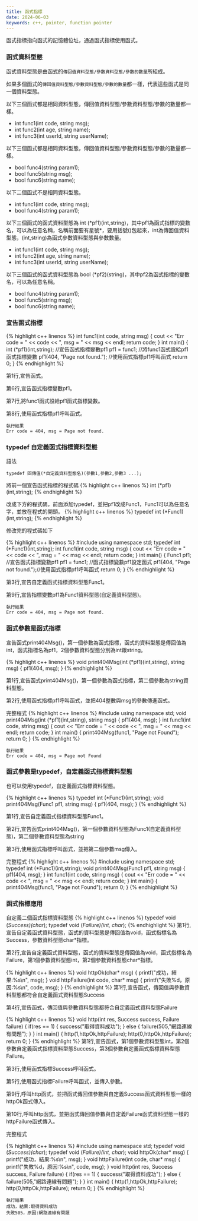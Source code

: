```yaml
---
title: 函式指標
date: 2024-06-03
keywords: c++, pointer, function pointer
---
```


函式指標指向函式的記憶體位址，通過函式指標使用函式。

### 函式資料型態

函式資料型態是由函式的`傳回值資料型態/參數資料型態/參數的數量`所組成。

如果多個函式的`傳回值資料型態/參數資料型態/參數的數量`都一樣，代表這些函式是同一個資料型態。

以下三個函式都是相同資料型態，傳回值資料型態/參數資料型態/參數的數量都一樣。

* int func1(int code, string msg);
* int func2(int age, string name);
* int func3(int userId, string userName);


以下三個函式都是相同資料型態，傳回值資料型態/參數資料型態/參數的數量都一樣。

* bool func4(string param1);
* bool func5(string msg);
* bool func6(string name);

以下二個函式不是相同資料型態。

* int func1(int code, string msg);
* bool func4(string param1);


以下三個函式的函式資料型態為 int (\*pf1)(int,string)，其中pf1為函式指標的變數名，可以為任意名稱，名稱前面要有星號\*，要用括號()包起來，int為傳回值資料型態，(int,string)為函式參數資料型態與參數數量。

* int func1(int code, string msg);
* int func2(int age, string name);
* int func3(int userId, string userName);

以下三個函式的函式資料型態為 bool (\*pf2)(string)，其中pf2為函式指標的變數名，可以為任意名稱。

* bool func4(string param1);
* bool func5(string msg);
* bool func6(string name);

### 宣告函式指標

{% highlight c++ linenos %}
int func1(int code, string msg) {
    cout << "Err code = " << code << ", msg = " << msg << endl;
    return code;
}
int main() {
    int (*pf1)(int,string); //宣告函式指標變數pf1
    pf1 = func1; //將func1函式設給pf1函式指標變數
    pf1(404, "Page not found."); //使用函式指標pf1呼叫函式
    return 0;
}
{% endhighlight %}

第1行,宣告函式。

第6行,宣告函式指標變數pf1。

第7行,將func1函式設給pf1函式指標變數。

第8行,使用函式指標pf1呼叫函式。

```
執行結果
Err code = 404, msg = Page not found.
```

### typedef 自定義函式指標資料型態

語法

```
typedef 回傳值(*自定義資料型態名)(參數1,參數2,參數3 ...);
```

將前一個宣告函式指標的程式碼
{% highlight c++ linenos %}
int (*pf1)(int,string); 
{% endhighlight %}

改成下方的程式碼，前面添加typedef，並把pf1改成Func1，Func1可以為任意名字，並放在程式的開頭。
{% highlight c++ linenos %}
typedef int (*Func1)(int,string);
{% endhighlight %}

修改完的程式碼如下

{% highlight c++ linenos %}
#include <iostream>
using namespace std;
typedef int (*Func1)(int,string);
int func1(int code, string msg) {
    cout << "Err code = " << code << ", msg = " << msg << endl;
    return code;
}
int main() {
    Func1 pf1; //宣告函式指標變數pf1
    pf1 = func1; //函式指標變數pf1設定函式
    pf1(404, "Page not found.");//使用函式指標pf1呼叫函式
    return 0;
}
{% endhighlight %}

第3行,宣告自定義函式指標資料型態Func1。

第9行,宣告指標變數pf1為Func1資料型態(自定義資料型態)。

```
執行結果
Err code = 404, msg = Page not found.
```

### 函式參數是函式指標

宣告函式print404Msg()，第一個參數為函式指標，函式的資料型態是傳回值為int，函式指標名為pf1，2個參數資料型態分別為int跟string。

{% highlight c++ linenos %}
void print404Msg(int (*pf1)(int,string), string msg) {
    pf1(404, msg);
}
{% endhighlight %}

第1行,宣告函式print404Msg()，第一個參數為函式指標，第二個參數為string資料型態。

第2行,使用函式指標pf1呼叫函式，並把404整數與msg的參數傳進函式。

完整程式
{% highlight c++ linenos %}
#include <iostream>
using namespace std;
void print404Msg(int (*pf1)(int,string), string msg) {
    pf1(404, msg);
}
int func1(int code, string msg) {
    cout << "Err code = " << code << ", msg = " << msg << endl;
    return code;
}
int main() {
    print404Msg(func1, "Page not Found");
    return 0;
}
{% endhighlight %}

```
執行結果
Err code = 404, msg = Page not Found
```

### 函式參數是typedef，自定義函式指標資料型態

也可以使用typedef，自定義函式指標資料型態。

{% highlight c++ linenos %}
typedef int (*Func1)(int,string);
void print404Msg(Func1 pf1, string msg) {
    pf1(404, msg);
}
{% endhighlight %}

第1行,宣告自定義函式指標資料型態Func1。

第2行,宣告函式print404Msg()，第一個參數資料型態為Func1(自定義資料型態)，第二個參數資料型態為string

第3行,使用函式指標呼叫函式，並把第二個參數msg傳入。

完整程式
{% highlight c++ linenos %}
#include <iostream>
using namespace std;
typedef int (*Func1)(int,string);
void print404Msg(Func1 pf1, string msg) {
    pf1(404, msg);
}
int func1(int code, string msg) {
    cout << "Err code = " << code << ", msg = " << msg << endl;
    return code;
}
int main() {
    print404Msg(func1, "Page not Found");
    return 0;
}
{% endhighlight %}

### 函式指標應用

自定義二個函式指標資料型態
{% highlight c++ linenos %}
typedef void (*Success)(char*);
typedef void (*Failure)(int, char*);
{% endhighlight %}
第1行,宣告自定義函式資料型態，函式的資料型態是傳回值為void，函式指標名為Success，參數資料型態char*指標。

第2行,宣告自定義函式資料型態，函式的資料型態是傳回值為void，函式指標名為Failure，第1個參數資料型態int，第2個參數資料型態char*指標。

{% highlight c++ linenos %}
void httpOk(char* msg) {
    printf("成功，結果:%s\n", msg);
}
void httpFailure(int code, char* msg) {
    printf("失敗%d，原因:%s\n", code, msg);
}
{% endhighlight %}
第1行,宣告函式，傳回值與參數資料型態都符合自定義函式資料型態Success

第4行,宣告函式，傳回值與參數資料型態都符合自定義函式資料型態Failure

{% highlight c++ linenos %}
void http(int res, Success success, Failure failure) {
    if(res == 1) {
        success("取得資料成功");
    } else {
        failure(505,"網路連線有問題");
    }
}
int main() {
    http(1,httpOk,httpFailure);
    http(0,httpOk,httpFailure);
    return 0;
}
{% endhighlight %}
第1行,宣告函式，第1個參數資料型態int，第2個參數自定義函式指標資料型態Success，第3個參數自定義函式指標資料型態Failure。

第3行,使用函式指標Success呼叫函式。

第5行,使用函式指標Failure呼叫函式，並傳入參數。

第9行,呼叫http函式，並把函式傳回值參數與自定義Success函式資料型態一樣的httpOk函式傳入。

第10行,呼叫http函式，並把函式傳回值參數與自定義Failure函式資料型態一樣的httpFailure函式傳入。

完整程式

{% highlight c++ linenos %}
#include <iostream>
using namespace std;
typedef void (*Success)(char*);
typedef void (*Failure)(int, char*);
void httpOk(char* msg) {
    printf("成功，結果:%s\n", msg);
}
void httpFailure(int code, char* msg) {
    printf("失敗%d，原因:%s\n", code, msg);
}
void http(int res, Success success, Failure failure) {
    if(res == 1) {
        success("取得資料成功");
    } else {
        failure(505,"網路連線有問題");
    }
}
int main() {
    http(1,httpOk,httpFailure);
    http(0,httpOk,httpFailure);
    return 0;
}
{% endhighlight %}

```
執行結果
成功，結果:取得資料成功
失敗505，原因:網路連線有問題
```

